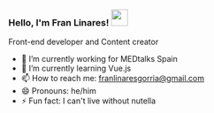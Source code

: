 ### Hello, I'm Fran Linares! <img src="https://raw.githubusercontent.com/MartinHeinz/MartinHeinz/master/wave.gif" width="30px">

Front-end developer and Content creator

- 🔭 I’m currently working for MEDtalks Spain
- 🌱 I’m currently learning Vue.js 
- 📫 How to reach me: franlinaresgorria@gmail.com
- 😄 Pronouns: he/him
- ⚡ Fun fact: I can't live without nutella



